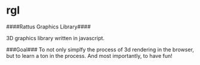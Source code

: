 rgl
===
####Rattus Graphics Library####  

3D graphics library written in javascript. 

###Goal###
To not only simplfy the process of 3d rendering in the browser, but to learn a ton in the process. And most importantly, to have fun! 


